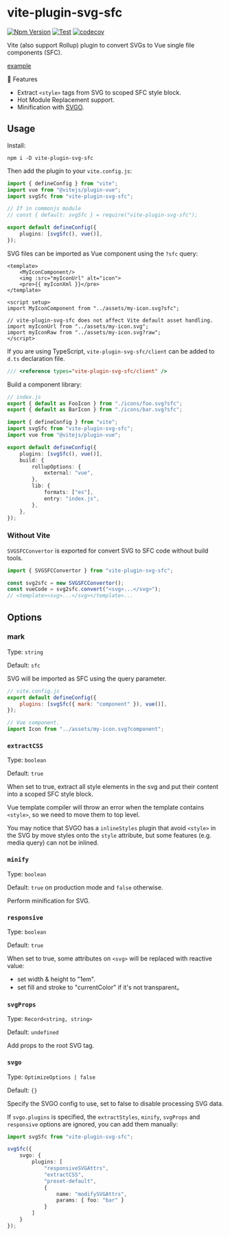 # vite-plugin-svg-sfc

[![Npm Version](https://img.shields.io/npm/v/vite-plugin-svg-sfc)](https://www.npmjs.com/package/vite-plugin-svg-sfc)
[![Test](https://github.com/Kaciras/vite-plugin-svg-sfc/actions/workflows/test.yml/badge.svg)](https://github.com/Kaciras/vite-plugin-svg-sfc/actions/workflows/test.yml)
[![codecov](https://codecov.io/gh/Kaciras/vite-plugin-svg-sfc/branch/master/graph/badge.svg?token=LJ6ZXPWJWP)](https://codecov.io/gh/Kaciras/vite-plugin-svg-sfc)

Vite (also support Rollup) plugin to convert SVGs to Vue single file components (SFC).

[example](https://kaciras.github.io/vite-plugin-svg-sfc/)

🚀 Features

* Extract `<style>` tags from SVG to scoped SFC style block.
* Hot Module Replacement support.
* Minification with [SVGO](https://github.com/svg/svgo).

## Usage

Install:

```
npm i -D vite-plugin-svg-sfc
```

Then add the plugin to your `vite.config.js`:

```typescript
import { defineConfig } from "vite";
import vue from "@vitejs/plugin-vue";
import svgSfc from "vite-plugin-svg-sfc";

// If in commonjs module
// const { default: svgSfc } = require("vite-plugin-svg-sfc");

export default defineConfig({
    plugins: [svgSfc(), vue()],
});
```

SVG files can be imported as Vue component using the `?sfc` query:

```vue
<template>
    <MyIconComponent/>
    <img :src="myIconUrl" alt="icon">
    <pre>{{ myIconXml }}</pre>
</template>

<script setup>
import MyIconComponent from "../assets/my-icon.svg?sfc";

// vite-plugin-svg-sfc does not affect Vite default asset handling.
import myIconUrl from "../assets/my-icon.svg";
import myIconRaw from "../assets/my-icon.svg?raw";
</script>
```

If you are using TypeScript, `vite-plugin-svg-sfc/client` can be added to `d.ts` declaration file.

```typescript
/// <reference types="vite-plugin-svg-sfc/client" />
```

Build a component library:

```javascript
// index.js
export { default as FooIcon } from "./icons/foo.svg?sfc";
export { default as BarIcon } from "./icons/bar.svg?sfc";
```

```typescript
import { defineConfig } from "vite";
import svgSfc from "vite-plugin-svg-sfc";
import vue from "@vitejs/plugin-vue";

export default defineConfig({
    plugins: [svgSfc(), vue()],
    build: {
        rollupOptions: {
            external: "vue",
        },
        lib: {
            formats: ["es"],
            entry: "index.js",
        },
    },
});
```

### Without Vite

`SVGSFCConvertor` is exported for convert SVG to SFC code without build tools.

```typescript
import { SVGSFCConvertor } from "vite-plugin-svg-sfc";

const svg2sfc = new SVGSFCConvertor();
const vueCode = svg2sfc.convert("<svg>...</svg>");
// <template><svg>...</svg></template>...
```

## Options

### mark

Type: `string`

Default: `sfc`

SVG will be imported as SFC using the query parameter.

```javascript
// vite.config.js
export default defineConfig({
    plugins: [svgSfc({ mark: "component" }), vue()],
});

// Vue component.
import Icon from "../assets/my-icon.svg?component";
```

### `extractCSS`

Type: `boolean`

Default: `true`

When set to true, extract all style elements in the svg and put their content into a scoped SFC style block.

Vue template compiler will throw an error when the template contains `<style>`, so we need to move them to top level.

You may notice that SVGO has a `inlineStyles` plugin that avoid `<style>` in the SVG by move styles onto the `style` attribute, but some features (e.g. media query) can not be inlined.

### `minify`

Type: `boolean`

Default: `true` on production mode and `false` otherwise.

Perform minification for SVG.

### `responsive`

Type: `boolean`

Default: `true`

When set to true, some attributes on `<svg>` will be replaced with reactive value:

* set width & height to "1em".
* set fill and stroke to "currentColor" if it's not transparent。

### `svgProps`

Type: `Record<string, string>`

Default: `undefined`

Add props to the root SVG tag.

### `svgo`

Type: `OptimizeOptions | false`

Default: `{}`

Specify the SVGO config to use, set to false to disable processing SVG data.

If `svgo.plugins` is specified, the `extractStyles`, `minify`, `svgProps` and `responsive` options are ignored, you can add them manually:

```typescript
import svgSfc from "vite-plugin-svg-sfc";

svgSfc({
    svgo: {
        plugins: [
            "responsiveSVGAttrs",
            "extractCSS",
            "preset-default",
            {
                name: "modifySVGAttrs",
                params: { foo: "bar" }
            }
        ]
    }
});
```
